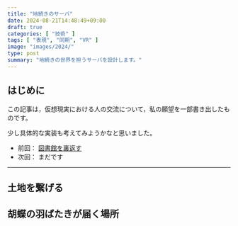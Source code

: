 ```yaml
---
title: "地続きのサーバ"
date: 2024-08-21T14:48:49+09:00
draft: true
categories: [ "技術" ]
tags: [ "表現", "同期", "VR" ]
image: "images/2024/"
type: post
summary: "地続きの世界を担うサーバを設計します。"
---
```


## はじめに

この記事は，仮想現実における人の交流について，私の願望を一部書き出したものです。

少し具体的な実装も考えてみようかなと思いました。

- 前回： [図書館を裏返す](/blog/vr_library_01)
- 次回： まだです

<!-- TODO: 前回記事に「次回」リンクを張っておく -->

---

## 土地を繋げる

<!-- TODO: 地続きのサーバーの話をする -->

## 胡蝶の羽ばたきが届く場所

<!-- TODO: 同期の話をする -->
<!-- TODO: カオス系の話をしたいけれど知識が足りない -->
